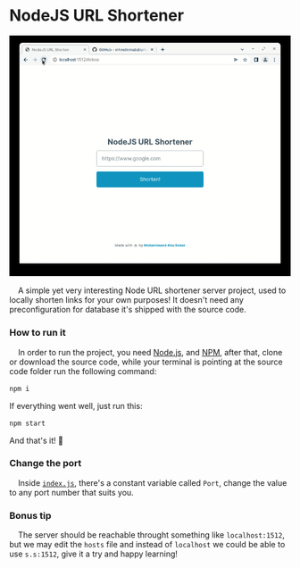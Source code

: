 # NodeJS URL Shortener

![](preview.gif)

    A simple yet very interesting Node URL shortener server project, used to locally shorten links for your own purposes! It doesn't need any preconfiguration for database it's shipped with the source code.

### How to run it

    In order to run the project, you need [Node.js](https://nodejs.org/en/), and [NPM](https://www.npmjs.com), after that, clone or download the source code, while your terminal is pointing at the source code folder run the following command:

```bash
npm i
```

If everything went well, just run this:

```bash
npm start
```

And that's it! 🥳

### Change the port

    Inside [`index.js`](https://github.com/mhmdkrmabd/url-shortener/blob/main/index.js#L8), there's a constant variable called `Port`, change the value to any port number that suits you.

### Bonus tip

    The server should be reachable throught something like `localhost:1512`, but we may edit the `hosts` file and instead of `localhost` we could be able to use `s.s:1512`, give it a try and happy learning!
